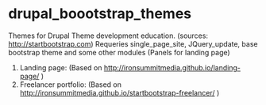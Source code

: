 # drupal_boootstrap_themes
Themes for Drupal Theme development education. (sources: http://startbootstrap.com)
Requeries  single_page_site, JQuery_update, base bootstrap theme and some other modules (Panels for landing page)
1. Landing page: (Based on http://ironsummitmedia.github.io/landing-page/ )
2. Freelancer portfolio: (Based on http://ironsummitmedia.github.io/startbootstrap-freelancer/ )

